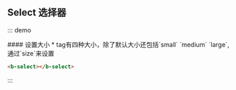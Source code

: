 ## Select 选择器

::: demo
<summary>
  #### 设置大小
  * tag有四种大小，除了默认大小还包括`small` `medium` `large`,通过`size`来设置
</summary>

```html
<b-select></b-select>
```
:::
